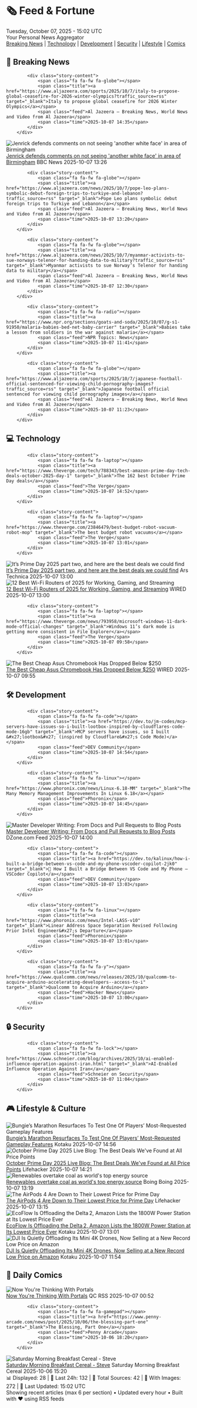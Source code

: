 <!-- Processing 54 RSS feeds at 2025-10-07 15:01:54 UTC -->
<!-- Processing: XKCD -->
<!-- Processing: Poorly Drawn Lines -->
<!-- Processing: Garfield -->
<!-- Processing: Dilbert -->
<!-- Processing: Cyanide & Happiness -->
<!-- Processing: Dinosaur Comics -->
<!-- Processing: CNN Top Stories -->
<!-- Processing: BBC World News -->
<!-- Processing: BBC Breaking News -->
<!-- Processing: Al Jazeera Breaking News -->
<!-- Processing: Reuters Top News -->
<!-- Processing: Associated Press Breaking -->
<!-- Processing: The Verge -->
<!-- Processing: Ars Technica -->
<!-- Processing: Lobsters Python -->
<!-- Processing: Hacker News -->
<!-- Processing: Dev.to -->
<!-- Processing: StackOverflow Blog -->
<!-- Processing: Phoronix Linux News -->
<!-- Processing: It's FOSS -->
<!-- Processing: Linux.com -->
<!-- Processing: Red Hat Blog -->
<!-- Processing: GitHub Blog -->
<!-- Processing: DZone -->
<!-- Processing: Coding Horror -->
<!-- Processing: Lifehacker -->
<!-- Processing: Kotaku -->
<!-- Generated 8 new posts out of 27 feeds processed -->
<div class="newspaper-header">
    <h1 class="newspaper-title">🗞️ Feed & Fortune</h1>
    <div class="newspaper-date">Tuesday, October 07, 2025 - 15:02 UTC</div>
    <div class="newspaper-subtitle">Your Personal News Aggregator</div>
</div>

<div class="newspaper-nav">
    <a href="#breaking">Breaking News</a> |
    <a href="#tech">Technology</a> |
    <a href="#dev">Development</a> |
    <a href="#security">Security</a> |
    <a href="#lifestyle">Lifestyle</a> |
    <a href="#webcomics">Comics</a>
</div>

<div class="news-section breaking-news" id="breaking">
<h2 class="section-header">🚨 Breaking News</h2>
<div class="stories-container">
<div class="story">
            
            <div class="story-content">
                <span class="fa fa-fw fa-globe"></span>
                <span class="title"><a href="https://www.aljazeera.com/sports/2025/10/7/italy-to-propose-global-ceasefire-for-2026-winter-olympics?traffic_source=rss" target="_blank">Italy to propose global ceasefire for 2026 Winter Olympics</a></span>
                <span class="feed">Al Jazeera – Breaking News, World News and Video from Al Jazeera</span>
                <span class="time">2025-10-07 14:35</span>
            </div>
        </div>
<div class="story">
            <img src="https://ichef.bbci.co.uk/ace/standard/240/cpsprodpb/9ae6/live/a75376e0-a30e-11f0-8d57-2757fb03f316.jpg" alt="Jenrick defends comments on not seeing &#x27;another white face&#x27; in area of Birmingham" class="story-image" loading="lazy" onerror="this.style.display='none'">
            <div class="story-content">
                <span class="fa fa-fw fa-flag"></span>
                <span class="title"><a href="https://www.bbc.com/news/articles/cy85zlpwne6o?at_medium=RSS&at_campaign=rss" target="_blank">Jenrick defends comments on not seeing &#x27;another white face&#x27; in area of Birmingham</a></span>
                <span class="feed">BBC News</span>
                <span class="time">2025-10-07 13:26</span>
            </div>
        </div>
<div class="story">
            
            <div class="story-content">
                <span class="fa fa-fw fa-globe"></span>
                <span class="title"><a href="https://www.aljazeera.com/news/2025/10/7/pope-leo-plans-symbolic-debut-foreign-trips-to-turkiye-and-lebanon?traffic_source=rss" target="_blank">Pope Leo plans symbolic debut foreign trips to Turkiye and Lebanon</a></span>
                <span class="feed">Al Jazeera – Breaking News, World News and Video from Al Jazeera</span>
                <span class="time">2025-10-07 13:20</span>
            </div>
        </div>
<div class="story">
            
            <div class="story-content">
                <span class="fa fa-fw fa-globe"></span>
                <span class="title"><a href="https://www.aljazeera.com/news/2025/10/7/myanmar-activists-to-sue-norways-telenor-for-handing-data-to-military?traffic_source=rss" target="_blank">Myanmar activists to sue Norway’s Telenor for handing data to military</a></span>
                <span class="feed">Al Jazeera – Breaking News, World News and Video from Al Jazeera</span>
                <span class="time">2025-10-07 12:30</span>
            </div>
        </div>
<div class="story">
            
            <div class="story-content">
                <span class="fa fa-fw fa-radio"></span>
                <span class="title"><a href="https://www.npr.org/sections/goats-and-soda/2025/10/07/g-s1-91950/malaria-babies-bed-net-baby-carrier" target="_blank">Babies take a lesson from soldiers in the war against malaria</a></span>
                <span class="feed">NPR Topics: News</span>
                <span class="time">2025-10-07 11:41</span>
            </div>
        </div>
<div class="story">
            
            <div class="story-content">
                <span class="fa fa-fw fa-globe"></span>
                <span class="title"><a href="https://www.aljazeera.com/sports/2025/10/7/japanese-football-official-sentenced-for-viewing-child-pornography-images?traffic_source=rss" target="_blank">Japanese football official sentenced for viewing child pornography images</a></span>
                <span class="feed">Al Jazeera – Breaking News, World News and Video from Al Jazeera</span>
                <span class="time">2025-10-07 11:23</span>
            </div>
        </div>
</div>
</div>
<div class="news-section tech-news" id="tech">
<h2 class="section-header">💻 Technology</h2>
<div class="stories-container">
<div class="story">
            
            <div class="story-content">
                <span class="fa fa-fw fa-laptop"></span>
                <span class="title"><a href="https://www.theverge.com/tech/788343/best-amazon-prime-day-tech-deals-october-2025-day-1" target="_blank">The 162 best October Prime Day deals</a></span>
                <span class="feed">The Verge</span>
                <span class="time">2025-10-07 14:52</span>
            </div>
        </div>
<div class="story">
            
            <div class="story-content">
                <span class="fa fa-fw fa-laptop"></span>
                <span class="title"><a href="https://www.theverge.com/23846479/best-budget-robot-vacuum-robot-mop" target="_blank">The best budget robot vacuums</a></span>
                <span class="feed">The Verge</span>
                <span class="time">2025-10-07 13:01</span>
            </div>
        </div>
<div class="story">
            <img src="https://cdn.arstechnica.net/wp-content/uploads/2025/10/GettyImages-1496117734-500x500-1759836601.jpg" alt="It’s Prime Day 2025 part two, and here are the best deals we could find" class="story-image" loading="lazy" onerror="this.style.display='none'">
            <div class="story-content">
                <span class="fa fa-fw fa-cog"></span>
                <span class="title"><a href="https://arstechnica.com/shopping/2025/10/its-prime-day-2025-part-two-and-here-are-the-best-deals-we-could-find/" target="_blank">It’s Prime Day 2025 part two, and here are the best deals we could find</a></span>
                <span class="feed">Ars Technica</span>
                <span class="time">2025-10-07 13:00</span>
            </div>
        </div>
<div class="story">
            <img src="https://media.wired.com/photos/686729e7c3e228b35983727d/master/pass/Best%20Wifi%20Routers.png" alt="12 Best Wi-Fi Routers of 2025 for Working, Gaming, and Streaming" class="story-image" loading="lazy" onerror="this.style.display='none'">
            <div class="story-content">
                <span class="fa fa-fw fa-bolt"></span>
                <span class="title"><a href="https://www.wired.com/gallery/best-wifi-routers/" target="_blank">12 Best Wi-Fi Routers of 2025 for Working, Gaming, and Streaming</a></span>
                <span class="feed">WIRED</span>
                <span class="time">2025-10-07 13:00</span>
            </div>
        </div>
<div class="story">
            
            <div class="story-content">
                <span class="fa fa-fw fa-laptop"></span>
                <span class="title"><a href="https://www.theverge.com/news/793958/microsoft-windows-11-dark-mode-official-changes" target="_blank">Windows 11’s dark mode is getting more consistent in File Explorer</a></span>
                <span class="feed">The Verge</span>
                <span class="time">2025-10-07 09:58</span>
            </div>
        </div>
<div class="story">
            <img src="https://media.wired.com/photos/68e084d76a01e9d010452816/master/pass/The%20Chromebook%20I%20Recommend%20to%20Everyone%20Is%20Cheaper%20Than%20Ever%20on%20Prime%20Day.png" alt="The Best Cheap Asus Chromebook Has Dropped Below $250" class="story-image" loading="lazy" onerror="this.style.display='none'">
            <div class="story-content">
                <span class="fa fa-fw fa-bolt"></span>
                <span class="title"><a href="https://www.wired.com/story/asus-cx-15-chromebook-prime-day-october-2025/" target="_blank">The Best Cheap Asus Chromebook Has Dropped Below $250</a></span>
                <span class="feed">WIRED</span>
                <span class="time">2025-10-07 09:55</span>
            </div>
        </div>
</div>
</div>
<div class="news-section dev-news" id="dev">
<h2 class="section-header">🛠️ Development</h2>
<div class="stories-container">
<div class="story">
            
            <div class="story-content">
                <span class="fa fa-fw fa-code"></span>
                <span class="title"><a href="https://dev.to/jm-codes/mcp-servers-have-issues-so-i-built-lootbox-inspired-by-cloudflares-code-mode-16gb" target="_blank">MCP servers have issues, so I built &#x27;lootbox&#x27; (inspired by Cloudflare&#x27;s Code Mode)</a></span>
                <span class="feed">DEV Community</span>
                <span class="time">2025-10-07 14:54</span>
            </div>
        </div>
<div class="story">
            
            <div class="story-content">
                <span class="fa fa-fw fa-linux"></span>
                <span class="title"><a href="https://www.phoronix.com/news/Linux-6.18-MM" target="_blank">The Many Memory Management Improvements In Linux 6.18</a></span>
                <span class="feed">Phoronix</span>
                <span class="time">2025-10-07 14:45</span>
            </div>
        </div>
<div class="story">
            <img src="https://dz2cdn1.dzone.com/thumbnail?fid=18678799&w=600" alt="Master Developer Writing: From Docs and Pull Requests to Blog Posts" class="story-image" loading="lazy" onerror="this.style.display='none'">
            <div class="story-content">
                <span class="fa fa-fw fa-newspaper"></span>
                <span class="title"><a href="https://dzone.com/articles/developer-writing-guide-docs-prs-blogs" target="_blank">Master Developer Writing: From Docs and Pull Requests to Blog Posts</a></span>
                <span class="feed">DZone.com Feed</span>
                <span class="time">2025-10-07 14:00</span>
            </div>
        </div>
<div class="story">
            
            <div class="story-content">
                <span class="fa fa-fw fa-code"></span>
                <span class="title"><a href="https://dev.to/kalinux/how-i-built-a-bridge-between-vs-code-and-my-phone-vscoder-copilot-2jk0" target="_blank">🚀 How I Built a Bridge Between VS Code and My Phone — VSCoder Copilot</a></span>
                <span class="feed">DEV Community</span>
                <span class="time">2025-10-07 13:03</span>
            </div>
        </div>
<div class="story">
            
            <div class="story-content">
                <span class="fa fa-fw fa-linux"></span>
                <span class="title"><a href="https://www.phoronix.com/news/Intel-LASS-v10" target="_blank">Linear Address Space Separation Revised Following Prior Intel Engineer&#x27;s Departure</a></span>
                <span class="feed">Phoronix</span>
                <span class="time">2025-10-07 13:01</span>
            </div>
        </div>
<div class="story">
            
            <div class="story-content">
                <span class="fa fa-fw fa-y"></span>
                <span class="title"><a href="https://www.qualcomm.com/news/releases/2025/10/qualcomm-to-acquire-arduino-accelerating-developers--access-to-i" target="_blank">Qualcomm to Acquire Arduino</a></span>
                <span class="feed">Hacker News</span>
                <span class="time">2025-10-07 13:00</span>
            </div>
        </div>
</div>
</div>
<div class="news-section security-news" id="security">
<h2 class="section-header">🔒 Security</h2>
<div class="stories-container">
<div class="story">
            
            <div class="story-content">
                <span class="fa fa-fw fa-lock"></span>
                <span class="title"><a href="https://www.schneier.com/blog/archives/2025/10/ai-enabled-influence-operation-against-iran.html" target="_blank">AI-Enabled Influence Operation Against Iran</a></span>
                <span class="feed">Schneier on Security</span>
                <span class="time">2025-10-07 11:04</span>
            </div>
        </div>
</div>
</div>
<div class="news-section lifestyle-news" id="lifestyle">
<h2 class="section-header">🎮 Lifestyle & Culture</h2>
<div class="stories-container">
<div class="story">
            <img src="https://kotaku.com/app/uploads/2025/10/MARATHONMAIN.jpg" alt="Bungie’s Marathon Resurfaces To Test One Of Players’ Most-Requested Gameplay Features" class="story-image" loading="lazy" onerror="this.style.display='none'">
            <div class="story-content">
                <span class="fa fa-fw fa-gamepad"></span>
                <span class="title"><a href="https://kotaku.com/marathon-bungie-playtest-plagiarism-ttk-prox-chat-2000632553" target="_blank">Bungie’s Marathon Resurfaces To Test One Of Players’ Most-Requested Gameplay Features</a></span>
                <span class="feed">Kotaku</span>
                <span class="time">2025-10-07 14:56</span>
            </div>
        </div>
<div class="story">
            <img src="https://lifehacker.com/imagery/articles/01K6X7YQ0630V6R7H4K395VYKY/hero-image.jpg" alt="October Prime Day 2025 Live Blog: The Best Deals We&#x27;ve Found at All Price Points" class="story-image" loading="lazy" onerror="this.style.display='none'">
            <div class="story-content">
                <span class="fa fa-fw fa-life-ring"></span>
                <span class="title"><a href="https://lifehacker.com/money/october-prime-day-10-07-2025-live-blog?utm_medium=RSS" target="_blank">October Prime Day 2025 Live Blog: The Best Deals We&#x27;ve Found at All Price Points</a></span>
                <span class="feed">Lifehacker</span>
                <span class="time">2025-10-07 14:21</span>
            </div>
        </div>
<div class="story">
            <img src="https://i0.wp.com/boingboing.net/wp-content/uploads/2025/10/shutterstock_2196581319.jpg?fit=1000%2C666&amp;quality=60&amp;ssl=1" alt="Renewables overtake coal as world&#x27;s top energy source" class="story-image" loading="lazy" onerror="this.style.display='none'">
            <div class="story-content">
                <span class="fa fa-fw fa-arrow-right"></span>
                <span class="title"><a href="https://boingboing.net/2025/10/07/renewables-overtake-coal-as-worlds-top-energy-source.html" target="_blank">Renewables overtake coal as world&#x27;s top energy source</a></span>
                <span class="feed">Boing Boing</span>
                <span class="time">2025-10-07 13:19</span>
            </div>
        </div>
<div class="story">
            <img src="https://lifehacker.com/imagery/articles/01K6YZCXDPMX2WNMG306YVVV0Q/hero-image.png" alt="The AirPods 4 Are Down to Their Lowest Price for Prime Day" class="story-image" loading="lazy" onerror="this.style.display='none'">
            <div class="story-content">
                <span class="fa fa-fw fa-life-ring"></span>
                <span class="title"><a href="https://lifehacker.com/tech/apple-airpods-4-sale-october-prime-day-2025?utm_medium=RSS" target="_blank">The AirPods 4 Are Down to Their Lowest Price for Prime Day</a></span>
                <span class="feed">Lifehacker</span>
                <span class="time">2025-10-07 13:15</span>
            </div>
        </div>
<div class="story">
            <img src="https://kotaku.com/app/uploads/2025/10/ecoflowdelta2.jpg" alt="EcoFlow Is Offloading the Delta 2, Amazon Lists the 1800W Power Station at Its Lowest Price Ever" class="story-image" loading="lazy" onerror="this.style.display='none'">
            <div class="story-content">
                <span class="fa fa-fw fa-gamepad"></span>
                <span class="title"><a href="https://kotaku.com/ecoflow-is-offloading-the-delta-2-amazon-lists-the-1800w-power-station-at-its-lowest-price-ever-2000632497" target="_blank">EcoFlow Is Offloading the Delta 2, Amazon Lists the 1800W Power Station at Its Lowest Price Ever</a></span>
                <span class="feed">Kotaku</span>
                <span class="time">2025-10-07 13:01</span>
            </div>
        </div>
<div class="story">
            <img src="https://kotaku.com/app/uploads/2025/09/dji-mini4k.jpg" alt="DJI Is Quietly Offloading Its Mini 4K Drones, Now Selling at a New Record Low Price on Amazon" class="story-image" loading="lazy" onerror="this.style.display='none'">
            <div class="story-content">
                <span class="fa fa-fw fa-gamepad"></span>
                <span class="title"><a href="https://kotaku.com/dji-is-quietly-offloading-its-mini-4k-drones-now-selling-at-a-new-record-low-price-on-amazon-2000632469" target="_blank">DJI Is Quietly Offloading Its Mini 4K Drones, Now Selling at a New Record Low Price on Amazon</a></span>
                <span class="feed">Kotaku</span>
                <span class="time">2025-10-07 11:54</span>
            </div>
        </div>
</div>
</div>
<div class="news-section webcomics-section" id="webcomics">
<h2 class="section-header">🎨 Daily Comics</h2>
<div class="stories-container">
<div class="story">
            <img src="http://www.questionablecontent.net/comics/5673.png" alt="Now You&#x27;re Thinking With Portals" class="story-image" loading="lazy" onerror="this.style.display='none'">
            <div class="story-content">
                <span class="fa fa-fw fa-music"></span>
                <span class="title"><a href="http://questionablecontent.net/view.php?comic=5673" target="_blank">Now You&#x27;re Thinking With Portals</a></span>
                <span class="feed">QC RSS</span>
                <span class="time">2025-10-07 00:52</span>
            </div>
        </div>
<div class="story">
            
            <div class="story-content">
                <span class="fa fa-fw fa-gamepad"></span>
                <span class="title"><a href="https://www.penny-arcade.com/news/post/2025/10/06/the-blessing-part-one" target="_blank">The Blessing, Part One</a></span>
                <span class="feed">Penny Arcade</span>
                <span class="time">2025-10-06 18:20</span>
            </div>
        </div>
<div class="story">
            <img src="https://www.smbc-comics.com/comics/1759640174-20251006.png" alt="Saturday Morning Breakfast Cereal - Steve" class="story-image" loading="lazy" onerror="this.style.display='none'">
            <div class="story-content">
                <span class="fa fa-fw fa-smile"></span>
                <span class="title"><a href="https://www.smbc-comics.com/comic/steve" target="_blank">Saturday Morning Breakfast Cereal - Steve</a></span>
                <span class="feed">Saturday Morning Breakfast Cereal</span>
                <span class="time">2025-10-06 15:20</span>
            </div>
        </div>
</div>
</div>

<div class="newspaper-footer">
    <div class="stats">
        📊 Displayed: 28 | 📅 Last 24h: 132 | 📡 Total Sources: 42 | 📸 With Images: 272 |
        🔄 Last Updated: 15:02 UTC
    </div>
    <div class="footer-note">
        Showing recent articles (max 6 per section) • Updated every hour • Built with ❤️ using RSS feeds
    </div>
</div>
